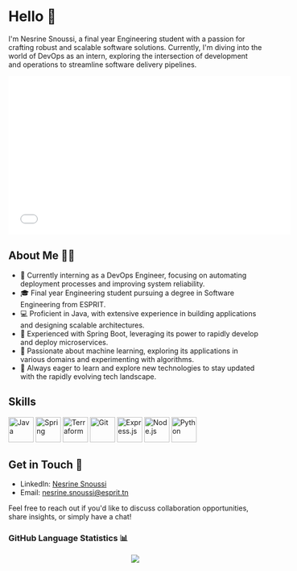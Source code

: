 # Hello  👋

I'm Nesrine Snoussi, a final year Engineering student with a passion for crafting robust and scalable software solutions. Currently, I'm diving into the world of DevOps as an intern, exploring the intersection of development and operations to streamline software delivery pipelines.
<iframe width="560" height="315" src="[https://www.youtube.com/embed/VIDEO_ID](https://www.youtube.com/watch?v=eyj_N7bCniA)" frameborder="0" allow="accelerometer; autoplay; clipboard-write; encrypted-media; gyroscope; picture-in-picture" allowfullscreen></iframe>


## About Me 👩‍💻

- 💼 Currently interning as a DevOps Engineer, focusing on automating deployment processes and improving system reliability.
- 🎓 Final year Engineering student pursuing a degree in Software Engineering from ESPRIT.
- 💻 Proficient in Java, with extensive experience in building applications and designing scalable architectures.
- 🚀 Experienced with Spring Boot, leveraging its power to rapidly develop and deploy microservices.
- 🤖 Passionate about machine learning, exploring its applications in various domains and experimenting with algorithms.
- 🌱 Always eager to learn and explore new technologies to stay updated with the rapidly evolving tech landscape.

## Skills

<img src="https://upload.wikimedia.org/wikipedia/en/3/30/Java_programming_language_logo.svg" alt="Java" width="50" height="50"> <img src="https://spring.io/images/projects/spring-logo-2eabd24ccbfeaf6f88c86c96e9bc492c.svg" alt="Spring" width="50" height="50"> <img src="https://www.terraform.io/assets/images/og-image-8b3e4f7d.png" alt="Terraform" width="50" height="50"> <img src="https://git-scm.com/images/logos/downloads/Git-Icon-1788C.png" alt="Git" width="50" height="50"> <img src="https://expressjs.com/images/express-facebook-share.png" alt="Express.js" width="50" height="50"> <img src="https://upload.wikimedia.org/wikipedia/commons/thumb/d/d9/Node.js_logo.svg/1280px-Node.js_logo.svg.png" alt="Node.js" width="50" height="50"> <img src="https://www.python.org/static/img/python-logo.png" alt="Python" width="50" height="50">

## Get in Touch 📧

- LinkedIn: [Nesrine Snoussi]([link](https://www.linkedin.com/in/nesrine-snoussi/))
- Email: [nesrine.snoussi@esprit.tn](mailto:youremail@example.com)

Feel free to reach out if you'd like to discuss collaboration opportunities, share insights, or simply have a chat!

### GitHub Language Statistics 📊

<div align="center">
   <img src="https://github-readme-stats.vercel.app/api/top-langs/?username=nesrine-snoussi&layout=compact&theme=vision-friendly-dark" />
</div>

